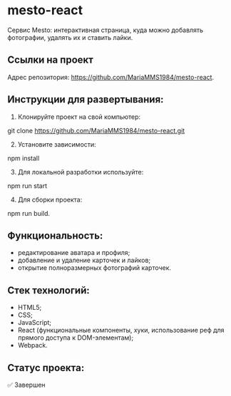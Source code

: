 # mesto-react

Сервис Mesto: интерактивная страница, куда можно добавлять фотографии, удалять их и ставить лайки.

## Ссылки на проект

Адрес репозитория: https://github.com/MariaMMS1984/mesto-react.

## Инструкции для развертывания:

1. Клонируйте проект на свой компьютер:

git clone https://github.com/MariaMMS1984/mesto-react.git

2. Установите зависимости:

npm install

3. Для локальной разработки используйте:

npm run start

4. Для сборки проекта:

npm run build.

## Функциональность:
- редактирование аватара и профиля;
- добавление и удаление карточек и лайков;
- открытие полноразмерных фотографий карточек.

## Стек технологий:
- HTML5;
- CSS;
- JavaScript;
- React (функциональные компоненты, хуки, использование реф для прямого доступа к DOM-элементам);
- Webpack.

## Статус проекта:
✅ Завершен
